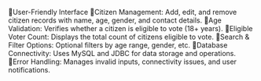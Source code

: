 User-Friendly Interface
Citizen Management: Add, edit, and remove citizen records with name, age, gender, and contact details.
Age Validation: Verifies whether a citizen is eligible to vote (18+ years).
Eligible Voter Count: Displays the total count of citizens eligible to vote.
Search & Filter Options: Optional filters by age range, gender, etc.
Database Connectivity: Uses MySQL and JDBC for data storage and operations.
Error Handling: Manages invalid inputs, connectivity issues, and user notifications.
